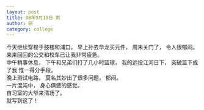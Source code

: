 ```yaml
---
layout: post
title: 08年9月13日 雨
author: 研
category: college
---
```

今天继续穿梭于鼓楼和浦口， 早上孙去华龙买元件， 周末关门了， 令人很郁闷。
来来回回的公交和校车已让我非常疲惫。  
中午稍事休息， 下午和兄弟们打了几小时篮球， 我的远投江河日下， 突破篮下成了我
惟一得分手段。  
晚上测试电路， 莫名其妙出了很多问题， 郁闷。  
一片混沌中， 身心俱疲的感觉。  
自习室的大爷来清场了。  
就写到这了！